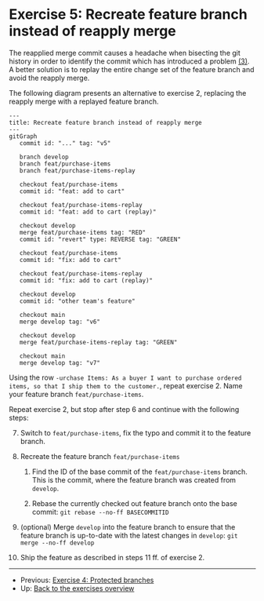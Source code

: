 # Exercise 5: Recreate feature branch instead of reapply merge

The reapplied merge commit causes a headache when bisecting the git history in order to identify the commit which has introduced a problem [(3)](../README.md#references). A better solution is to replay the entire change set of the feature branch and avoid the reapply merge.

The following diagram presents an alternative to exercise 2, replacing the reapply merge with a replayed feature branch.

```mermaid
---
title: Recreate feature branch instead of reapply merge
---
gitGraph
   commit id: "..." tag: "v5"

   branch develop
   branch feat/purchase-items
   branch feat/purchase-items-replay
   
   checkout feat/purchase-items
   commit id: "feat: add to cart"

   checkout feat/purchase-items-replay
   commit id: "feat: add to cart (replay)"

   checkout develop
   merge feat/purchase-items tag: "RED"
   commit id: "revert" type: REVERSE tag: "GREEN"

   checkout feat/purchase-items
   commit id: "fix: add to cart"

   checkout feat/purchase-items-replay
   commit id: "fix: add to cart (replay)"

   checkout develop
   commit id: "other team's feature"

   checkout main
   merge develop tag: "v6"

   checkout develop
   merge feat/purchase-items-replay tag: "GREEN"

   checkout main
   merge develop tag: "v7"
```

Using the row `-urchase Items: As a buyer I want to purchase ordered items, so that I ship them to the customer.`, repeat exercise 2. Name your feature branch `feat/purchase-items`.

Repeat exercise 2, but stop after step 6 and continue with the following steps:

7. Switch to `feat/purchase-items`, fix the typo and commit it to the feature branch.

8. Recreate the feature branch `feat/purchase-items`

   1. Find the ID of the base commit of the `feat/purchase-items` branch. This is the commit, where the feature branch was created from `develop`.

   2. Rebase the currently checked out feature branch onto the base commit: `git rebase --no-ff BASECOMMITID`

9. (optional) Merge `develop` into the feature branch to ensure that the feature branch is up-to-date with the latest changes in `develop`: `git merge --no-ff develop`

10. Ship the feature as described in steps 11 ff. of exercise 2.

---

- Previous: [Exercise 4: Protected branches](./exercise-4-protected-branches.md)
- Up: [Back to the exercises overview](./README.md)
